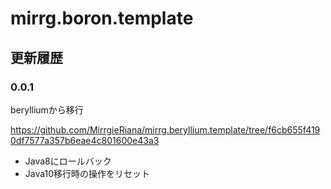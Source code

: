 # mirrg.boron.template

## 更新履歴

### 0.0.1

berylliumから移行

https://github.com/MirrgieRiana/mirrg.beryllium.template/tree/f6cb655f4190df7577a357b6eae4c801600e43a3

- Java8にロールバック
- Java10移行時の操作をリセット

